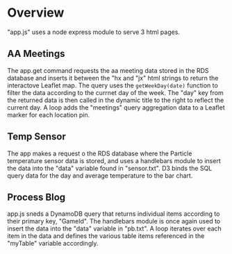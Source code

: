 # Overview
"app.js" uses a node express module to serve 3 html pages. 

## AA Meetings
The app.get command requests the aa meeting data stored in the RDS database and inserts it between the "hx and "jx" html strings to return the interactove Leaflet map. The query uses the `getWeekDay(date)` function to filter the data according to the currnet day of the week. The "day" key from the returned data is then called in the dynamic title to the right to reflect the current day. A loop adds the "meetings" query aggregation data to a Leaflet marker for each location pin.

## Temp Sensor
The app makes a request o the RDS database where the Particle temperature sensor data is stored, and uses a handlebars module to insert the data into the "data" variable found in "sensor.txt". D3 binds the SQL query data for the day and average temperature to the bar chart. 

## Process Blog
app.js sneds a DynamoDB query that returns individual items according to their primary key, "GameId". The handlebars module is once again used to insert the data into the "data" variable in "pb.txt". A loop iterates over each item in the data and defines the various table items referenced in the "myTable" variable accordingly. 
